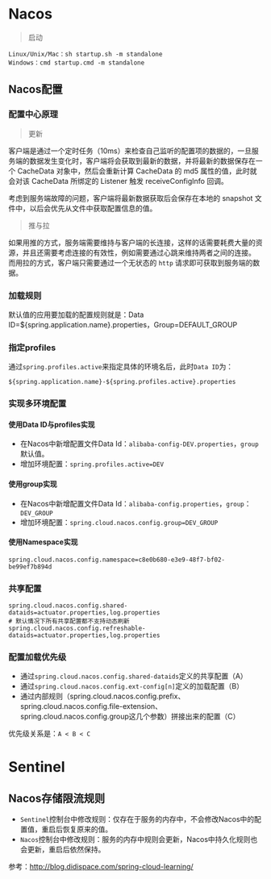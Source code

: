 # Nacos

> 启动
```
Linux/Unix/Mac：sh startup.sh -m standalone
Windows：cmd startup.cmd -m standalone
```

## Nacos配置

### 配置中心原理

> 更新

客户端是通过一个定时任务（10ms）来检查自己监听的配置项的数据的，一旦服务端的数据发生变化时，客户端将会获取到最新的数据，并将最新的数据保存在一个 CacheData 对象中，然后会重新计算 CacheData 的 md5 属性的值，此时就会对该 CacheData 所绑定的 Listener 触发 receiveConfigInfo 回调。

考虑到服务端故障的问题，客户端将最新数据获取后会保存在本地的 snapshot 文件中，以后会优先从文件中获取配置信息的值。

> 推与拉

如果用推的方式，服务端需要维持与客户端的长连接，这样的话需要耗费大量的资源，并且还需要考虑连接的有效性，例如需要通过心跳来维持两者之间的连接。
而用拉的方式，客户端只需要通过一个无状态的 `http` 请求即可获取到服务端的数据。

### 加载规则

默认值的应用要加载的配置规则就是：Data ID=${spring.application.name}.properties，Group=DEFAULT_GROUP

### 指定profiles

通过`spring.profiles.active`来指定具体的环境名后，此时`Data ID`为：
```
${spring.application.name}-${spring.profiles.active}.properties
```

### 实现多环境配置

#### 使用Data ID与profiles实现

- 在Nacos中新增配置文件Data Id：`alibaba-config-DEV.properties`，`group`默认值。
- 增加环境配置：`spring.profiles.active=DEV`

#### 使用group实现

- 在Nacos中新增配置文件Data Id：`alibaba-config.properties`，`group`：`DEV_GROUP`
- 增加环境配置：`spring.cloud.nacos.config.group=DEV_GROUP`

#### 使用Namespace实现

`spring.cloud.nacos.config.namespace=c8e0b680-e3e9-48f7-bf02-be99ef7b894d`

### 共享配置
```
spring.cloud.nacos.config.shared-dataids=actuator.properties,log.properties
# 默认情况下所有共享配置都不支持动态刷新
spring.cloud.nacos.config.refreshable-dataids=actuator.properties,log.properties
```

### 配置加载优先级

- 通过`spring.cloud.nacos.config.shared-dataids`定义的共享配置（A）
- 通过`spring.cloud.nacos.config.ext-config[n]`定义的加载配置（B）
- 通过内部规则（spring.cloud.nacos.config.prefix、spring.cloud.nacos.config.file-extension、spring.cloud.nacos.config.group这几个参数）拼接出来的配置（C）

优先级关系是：`A < B < C`

# Sentinel

## Nacos存储限流规则

- `Sentinel`控制台中修改规则：仅存在于服务的内存中，不会修改Nacos中的配置值，重启后恢复原来的值。
- `Nacos`控制台中修改规则：服务的内存中规则会更新，Nacos中持久化规则也会更新，重启后依然保持。

参考：http://blog.didispace.com/spring-cloud-learning/